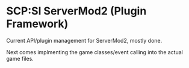 # SCP:Sl ServerMod2 (Plugin Framework)

Current API/plugin management for ServerMod2, mostly done.

Next comes implmenting the game classes/event calling into the actual game files.

